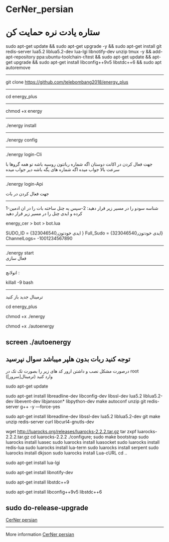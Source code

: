 # **CerNer_persian** #
# **ستاره یادت نره حمایت کن** #

sudo apt-get update && sudo apt-get upgrade -y && sudo apt-get install git redis-server lua5.2 liblua5.2-dev lua-lgi libnotify-dev unzip tmux -y && add-apt-repository ppa:ubuntu-toolchain-r/test && sudo apt-get update && apt-get upgrade && sudo apt-get install libconfig++9v5 libstdc++6 && sudo apt autoremove
*******************************************************************
git clone https://github.com/telebombang2018/energy_plus
*****************************************************************
cd energy_plus
**********************************************************************
chmod +x energy
**********************************************************************
./energy install
**********************************************************************
./energy config  
**********************************************************************
./energy login-Cli  
 
جهت فعال کردن در اکانت 
دوستان اگه شماره رباتتون روسیه باشه تو همه گروها با سرعت بالا جواب میده
اگه شماره های یگه باشه دیر جواب میده
**********************************************************************
./energy login-Api  

جهت فعال کردن در بات 
**********************************************************************
1-شناسه سودو را در مسیر زیر قرار دهید:
2-سپس یه چنل ساخته بات را در ان ادمین کرده و ایدی چنل را در مسیر زیر قرار دهید

energy_cer > bot > bot.lua 

SUDO_ID = {323046540,ایدی خودتون }
Full_Sudo = {323046540,ایدی خودتون}
ChannelLogs= -1001234567890
**********************************************************************
./energy start  
 فعال سازی
**********************************************************************
اتولانچ :  

killall -9 bash
**********************************************************************
ترمینال جدید باز کنید 

cd energy_plus

chmod +x ./energy

chmod +x ./autoenergy 

screen ./autoenergy
--------------------------------------------------
توجه کنید ربات بدون هلپر میباشد 
سوال نپرسید 
--------------------------------------------------
درصورت مشکل نصب و داشتن ارور کد های زیر را بصورت تک تک در root (ترمینال[سرور]) وارد کنید 

sudo apt-get update

sudo apt-get install libreadline-dev libconfig-dev libssl-dev lua5.2 liblua5.2-dev libevent-dev libjansson* libpython-dev make autoconf unzip git redis-server g++ -y —force-yes

sudo apt-get install libreadline-dev libssl-dev lua5.2 liblua5.2-dev git make unzip redis-server curl libcurl4-gnutls-dev

wget http://luarocks.org/releases/luarocks-2.2.2.tar.gz
tar zxpf luarocks-2.2.2.tar.gz
cd luarocks-2.2.2
./configure; sudo make bootstrap
sudo luarocks install luasec
sudo luarocks install luasocket
sudo luarocks install redis-lua
sudo luarocks install lua-term
sudo luarocks install serpent
sudo luarocks install dkjson
sudo luarocks install Lua-cURL
cd ..

sudo apt-get install lua-lgi

sudo apt-get install libnotify-dev

sudo apt-get install libstdc++9

sudo apt-get install libconfig++9v5 libstdc++6

sudo do-release-upgrade
--------------------
[CerNer persian](https://github.com/richenergy)

-------------------
More information [CerNer persian](https://t.me/joinchat/FbE8wENTfgMVM1S9tNmosA)


